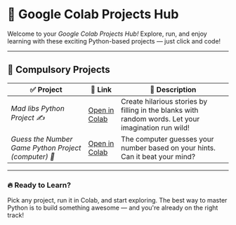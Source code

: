 # 🚀 Google Colab Projects Hub

Welcome to your *Google Colab Projects Hub!* Explore, run, and enjoy learning with these exciting Python-based projects — just click and code!

---

## 📌 Compulsory Projects

| ✅ Project | 🔗 Link | 📜 Description |
|-----------|---------|----------------|
| *Mad libs Python Project ✍* | [Open in Colab](https://colab.research.google.com/drive/1U3Kj2ccSNNDpliM9P8r_8HU15bXpDgdB?usp=drive_link ) | Create hilarious stories by filling in the blanks with random words. Let your imagination run wild! |
| *Guess the Number Game Python Project (computer) 🤖* | [Open in Colab](https://colab.research.google.com/drive/11VhOCRV4pRWoSOyffLkTFesnUIVrvjgE?usp=drive_link) | The computer guesses your number based on your hints. Can it beat your mind? |

---

### 🔥 Ready to Learn?

Pick any project, run it in Colab, and start exploring. The best way to master Python is to build something awesome — and you're already on the right track!
